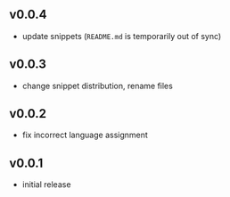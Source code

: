 ## v0.0.4

- update snippets (`README.md` is temporarily out of sync)

## v0.0.3

- change snippet distribution, rename files

## v0.0.2

- fix incorrect language assignment

## v0.0.1

- initial release

